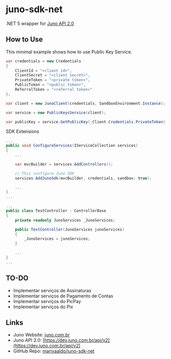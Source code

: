 # juno-sdk-net
.NET 5 wrapper for [Juno API 2.0](https://dev.juno.com.br/api/v2)

## How to Use

This minimal example shows how to use Public Key Service.

```csharp
var credentials = new Credentials
{
    ClientId = "<client id>",
    ClientSecret = "<client secret>",
    PrivateToken = "<private token>",
    PublicToken = "<public token>",
    ReferralToken = "<referral token>"
};

var client = new JunoClient(credentials, SandboxEnvironment.Instance);

var service = new PublicKeysService(client);

var publicKey = service.GetPublicKey(_Client.Credentials.PrivateToken);
```

SDK Extensions

```csharp
...
public void ConfigureServices(IServiceCollection services)
{
    ...

    var mvcBuilder = services.AddControllers();

    // This configure Juno SDK
    services.AddJunoSdk(mvcBuilder, credentials, sandbox: true);

    ...
}
...
```

```csharp
...
public class TestController : ControllerBase
{
    private readonly JunoServices _JunoServices;

    public TestController(JunoServices junoServices)
    {
        _JunoServices = junoServices;
    }

    ...
}
...
```

## TO-DO
- Implementar serviços de Assinaturas
- Implementar serviços de Pagamento de Contas
- Implementar serviços do PicPay
- Implementar serviços do Pix

## Links

- Juno Website: [juno.com.br](https://juno.com.br)
- Juno API 2.0: [https://dev.juno.com.br/api/v2](https://dev.juno.com.br/api/v2)
- GitHub Repo: [marivaaldo/juno-sdk-net](https://github.com/marivaaldo/juno-sdk-net)

